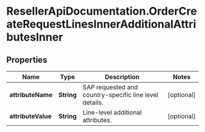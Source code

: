# ResellerApiDocumentation.OrderCreateRequestLinesInnerAdditionalAttributesInner

## Properties

Name | Type | Description | Notes
------------ | ------------- | ------------- | -------------
**attributeName** | **String** | SAP requested and country-specific line level details. | [optional] 
**attributeValue** | **String** | Line-level additional attributes. | [optional] 


